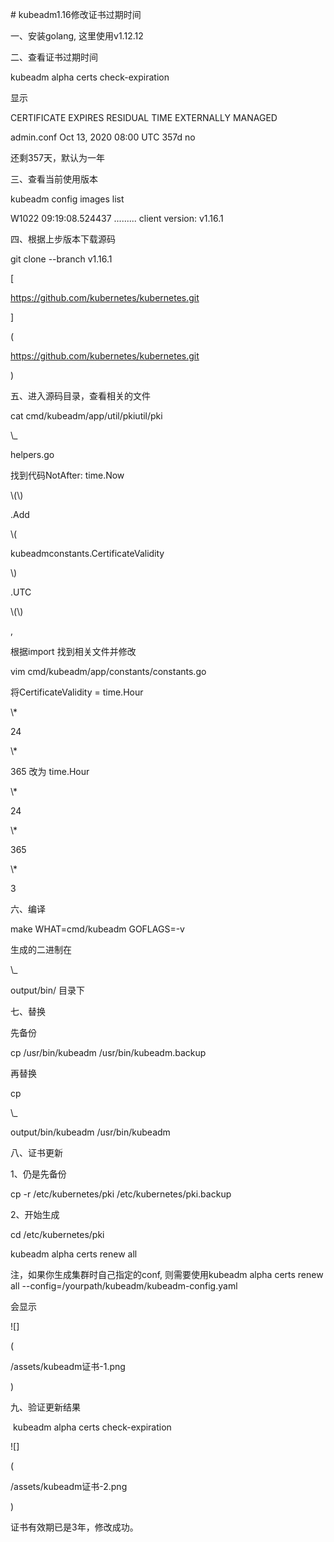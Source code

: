 \# kubeadm1.16修改证书过期时间

  


一、安装golang, 这里使用v1.12.12

  


二、查看证书过期时间

  


kubeadm alpha certs check-expiration​

  


显示

  


​CERTIFICATE EXPIRES RESIDUAL TIME EXTERNALLY MANAGED

  


admin.conf Oct 13, 2020 08:00 UTC 357d no

  


还剩357天，默认为一年

  


三、查看当前使用版本

  


kubeadm config images list

  


W1022 09:19:08.524437 ......... client version: v1.16.1

  


四、根据上步版本下载源码

  


git clone --branch v1.16.1

\[

https://github.com/kubernetes/kubernetes.git​

\]

\(

https://github.com/kubernetes/kubernetes.git​

\)

  


五、进入源码目录，查看相关的文件

  


cat cmd/kubeadm/app/util/pkiutil/pki

\\_

helpers.go​

  


找到代码NotAfter: time.Now

\\(\\)

.Add

\\(

kubeadmconstants.CertificateValidity

\\)

.UTC

\\(\\)

,​

  


根据import 找到相关文件并修改

  


vim cmd/kubeadm/app/constants/constants.go​

  


将CertificateValidity = time.Hour

\\*

24

\\*

365 改为 time.Hour

\\*

24

\\*

365

\\*

3

  


六、编译

  


make WHAT=cmd/kubeadm GOFLAGS=-v

  


生成的二进制在

\\_

output/bin/ 目录下

  


七、替换

  


先备份

  


cp /usr/bin/kubeadm /usr/bin/kubeadm.backup​

  


再替换

  


cp

\\_

output/bin/kubeadm /usr/bin/kubeadm​

  


八、证书更新

  


1、仍是先备份

  


cp -r /etc/kubernetes/pki /etc/kubernetes/pki.backup​

  


2、开始生成

  


cd /etc/kubernetes/pki

  


kubeadm alpha certs renew all

  


注，如果你生成集群时自己指定的conf, 则需要使用kubeadm alpha certs renew all --config=/yourpath/kubeadm/kubeadm-config.yaml

  


会显示

  


!\[\]

\(

/assets/kubeadm证书-1.png

\)

  


​九、验证更新结果

  


​ kubeadm alpha certs check-expiration

  


!\[\]

\(

/assets/kubeadm证书-2.png

\)

  


证书有效期已是3年，修改成功。

  


  


